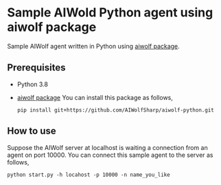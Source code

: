 # Sample AIWold Python agent using aiwolf package
Sample AIWolf agent written in Python using [aiwolf package](https://github.com/AIWolfSharp/aiwolf-python).
## Prerequisites
* Python 3.8
* [aiwolf package]((https://github.com/AIWolfSharp/aiwolf-python))
    You can install this package as follows,

    ```pip install git+https://github.com/AIWolfSharp/aiwolf-python.git```
## How to use
Suppose the AIWolf server at localhost is waiting a connection from an agent on port 10000.
You can connect this sample agent to the server as follows,
```
python start.py -h locahost -p 10000 -n name_you_like
```